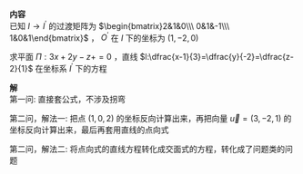 **内容**  
已知 $I\to I^\prime$ 的过渡矩阵为 $\begin{bmatrix}2&1&0\\\ 0&1&-1\\\ 1&0&1\end{bmatrix}$ ， $O^\prime$ 在 $I$ 下的坐标为 $(1,-2,0)$  
  
求平面 $\Pi:3x+2y-z+=0$ ，直线 $l:\dfrac{x-1}{3}=\dfrac{y}{-2}=\dfrac{z-2}{1}$ 在坐标系 $I^\prime$ 下的方程  
  
**解**  
第一问: 直接套公式，不涉及拐弯  
  
第二问，解法一: 把点 $(1,0,2)$ 的坐标反向计算出来，再把向量 $\vec u=(3,-2,1)$ 的坐标反向计算出来，最后再套用直线的点向式  
  
第二问，解法二: 将点向式的直线方程转化成交面式的方程，转化成了问题类的问题  

